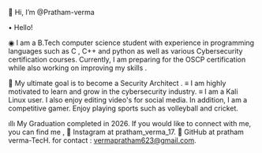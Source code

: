 👋 Hi, I’m @Pratham-verma

• Hello!

◉ I am a B.Tech computer science student with experience in programming languages such as C , C++ and 
    python as well as various Cybersecurity certification courses. Currently, I am preparing for the OSCP 
    certification while also working on improving  my skills .

🚀 My ultimate goal is to become a Security Architect .
     ≡ I am highly motivated to learn and grow in the cybersecurity industry.
     ≡ I am a Kali Linux user.
  I also enjoy editing video's for social media. In addition, I am a competitive gamer. 
  Enjoy playing sports such as volleyball and cricket.

ıllı My Graduation completed in 2026.
If you would like to connect with me,
you can find me , 
 🔗 Instagram at pratham_verma_17.
 🔗 GitHub at pratham verma-TecH. 
for contact : vermapratham623@gmail.com.
<!---
Pratham-verma/Pratham-verma is a ✨ special ✨ repository because its `README.md` (this file) appears on your GitHub profile.
You can click the Preview link to take a look at your changes.
--->
